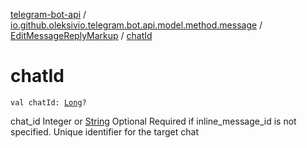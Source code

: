 [telegram-bot-api](../../index.md) / [io.github.oleksivio.telegram.bot.api.model.method.message](../index.md) / [EditMessageReplyMarkup](index.md) / [chatId](./chat-id.md)

# chatId

`val chatId: `[`Long`](https://kotlinlang.org/api/latest/jvm/stdlib/kotlin/-long/index.html)`?`

chat_id Integer or [String](https://kotlinlang.org/api/latest/jvm/stdlib/kotlin/-string/index.html) Optional Required if inline_message_id is not specified.
Unique identifier for the target chat


